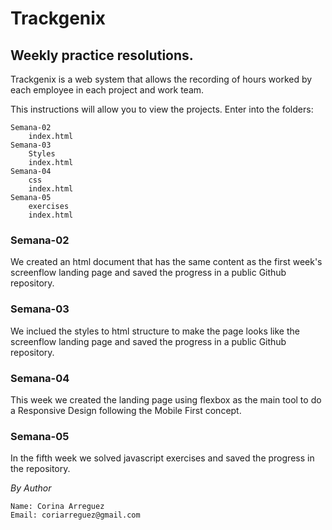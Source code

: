 # Trackgenix
## Weekly practice resolutions.

Trackgenix is a web system that allows the recording of hours worked by each employee in each project and work team.

This instructions will allow you to view the projects.
Enter into the folders:
```
Semana-02
    index.html
Semana-03
    Styles
    index.html
Semana-04
    css
    index.html
Semana-05
    exercises
    index.html
```
### Semana-02
We created an html document that has the same content as the first week's screenflow landing page and saved the progress in a public Github repository.

### Semana-03
We inclued the styles to html structure to make the page looks like the screenflow landing page and saved the progress in a public Github repository.

### Semana-04
This week we created the landing page using flexbox as the main tool to do a Responsive Design following the Mobile First concept.

### Semana-05
In the fifth week we solved javascript exercises and saved the progress in the repository.

_By Author_
```
Name: Corina Arreguez
Email: coriarreguez@gmail.com
```
